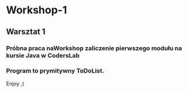 # Workshop-1
## Warsztat 1
### Próbna praca naWorkshop zaliczenie pierwszego modułu na kursie Java w CodersLab

### Program to prymitywny ToDoList.
Enjoy ;)
